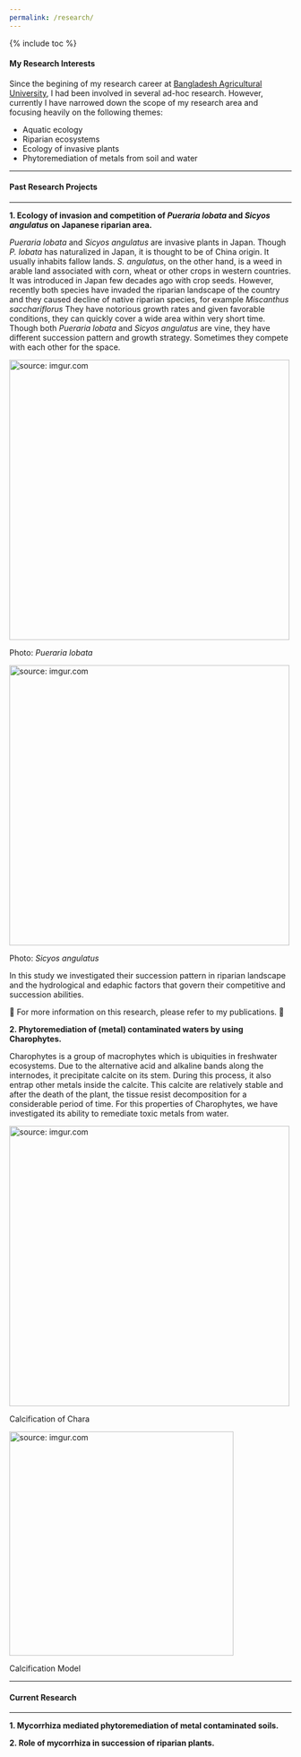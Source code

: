 ```yaml
---
permalink: /research/
---  
```


{% include toc %}

#### My Research Interests  
Since the begining of my research career at [Bangladesh Agricultural University](https://www.bau.edu.bd/), I had been involved in several ad-hoc research. However, currently I have narrowed down the scope of my research area and focusing heavily on the following themes:
* Aquatic ecology
* Riparian ecosystems
* Ecology of invasive plants
* Phytoremediation of metals from soil and water   

----   

#### Past Research Projects  

----   

**1. Ecology of invasion and competition of *Pueraria lobata* and *Sicyos angulatus* on Japanese riparian area.**

*Pueraria lobata* and *Sicyos angulatus* are invasive plants in Japan. Though *P. lobata* has naturalized in Japan, it is thought to be of China origin. It usually inhabits fallow lands. *S. angulatus*, on the other hand, is a weed in arable land associated with corn, wheat or other crops in western countries.  It was introduced in Japan few decades ago with crop seeds. However, recently both species have invaded the riparian landscape of the country and they caused decline of native riparian species, for example *Miscanthus sacchariflorus* They have notorious growth rates and given favorable conditions, they can quickly cover a wide area within very short time.  Though both *Pueraria lobata* and *Sicyos angulatus* are vine, they have different succession pattern and growth strategy. Sometimes they compete with each other for the space.

<p align="left">
<a href="http://imgur.com/omh4qLO"><img src="http://i.imgur.com/omh4qLO.jpg" title="source: imgur.com" width='500'/></a>
</p>
<p>
<figcaption>Photo: <i>Pueraria lobata</i></figcaption>
</p>

<p align="left">
<a href="http://imgur.com/Mirvz8f"><img src="http://i.imgur.com/Mirvz8f.jpg" title="source: imgur.com" width='500'/></a>
</p>
<p>
<figcaption>Photo: <i>Sicyos angulatus</i></figcaption>
</p>

In this study we investigated their succession pattern in riparian landscape and the hydrological and edaphic factors that govern their competitive and succession abilities.

:pushpin: For more information on this research, please refer to my publications. :pushpin:

**2. Phytoremediation of (metal) contaminated waters by using Charophytes.**

Charophytes is a group of macrophytes which is ubiquities in freshwater ecosystems. Due to the alternative acid and alkaline bands along the internodes, it precipitate calcite on its stem. During this process, it also entrap other metals inside the calcite. This calcite are relatively stable and after the death of the plant, the tissue resist decomposition for a considerable period of time. For this properties of Charophytes, we have investigated its ability to remediate toxic metals from water.

<p align="left">
<a href="http://imgur.com/9aduMPI"><img src="http://i.imgur.com/9aduMPI.jpg" title="source: imgur.com" width='500'/></a>
</p>
<p>
<figcaption>Calcification of Chara</figcaption>
</p>

<p align="left">
<a href="http://imgur.com/QqPnESu"><img src="http://i.imgur.com/QqPnESu.png" title="source: imgur.com" width='400'/></a>
</p>
<p>
<figcaption>Calcification Model</figcaption>
</p>

----   

#### Current Research   

----   

**1. Mycorrhiza mediated phytoremediation of metal contaminated soils.**

**2. Role of mycorrhiza in succession of riparian plants.**
